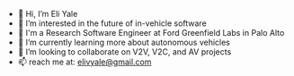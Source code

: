 - 👋 Hi, I’m Eli Yale
- 👀 I’m interested in the future of in-vehicle software
- 🔨 I'm a Research Software Engineer at Ford Greenfield Labs in Palo Alto
- 🌱 I’m currently learning more about autonomous vehicles
- 💞️ I’m looking to collaborate on V2V, V2C, and AV projects
- 📫 reach me at: elivyale@gmail.com

<!---
Elive2/Elive2 is a ✨ special ✨ repository because its `README.md` (this file) appears on your GitHub profile.
You can click the Preview link to take a look at your changes.
--->
